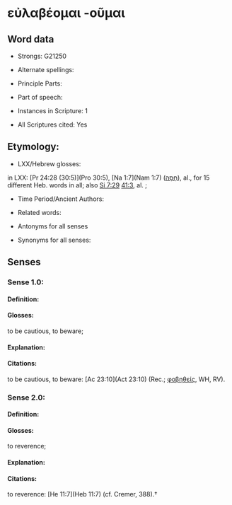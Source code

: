 # εὐλαβέομαι -οῦμαι 

<!-- Status: S2=NeedsEdits -->
<!-- Lexica used for edits:   -->

## Word data

* Strongs: G21250

* Alternate spellings:



* Principle Parts: 


* Part of speech: 


* Instances in Scripture: 1

* All Scriptures cited: Yes

## Etymology: 


* LXX/Hebrew glosses: 

in LXX: [Pr 24:28 (30:5)](Pro 30:5), [Na 1:7](Nam 1:7) ([חָסָה](//en-uhl/H2620)), al., for 15 different Heb. words in all; also [Si 7:29](Sir.7.29) [41:3](Sir.41.3), al. ; 

* Time Period/Ancient Authors: 


* Related words: 

* Antonyms for all senses

* Synonyms for all senses: 


## Senses 


### Sense  1.0: 

#### Definition: 

#### Glosses: 

to be cautious, to beware; 

#### Explanation: 


#### Citations: 

to be cautious, to beware: [Ac 23:10](Act 23:10) (Rec.; [φοβηθείς](), WH, RV). 

### Sense  2.0: 

#### Definition: 

#### Glosses: 

to reverence; 

#### Explanation: 


#### Citations: 

to reverence: [He 11:7](Heb 11:7) (cf. Cremer, 388).†
